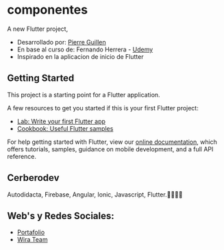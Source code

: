 # componentes

A new Flutter project,

- Desarrollado por: [Pierre Guillen](https://cerbero.dev) 
- En base al curso de: Fernando Herrera - [Udemy](https://www.udemy.com/flutter-ios-android-fernando-herrera/?couponCode=FLUTTER-10)
- Inspirado en la aplicacion de inicio de Flutter

## Getting Started

This project is a starting point for a Flutter application.

A few resources to get you started if this is your first Flutter project:

- [Lab: Write your first Flutter app](https://flutter.dev/docs/get-started/codelab)
- [Cookbook: Useful Flutter samples](https://flutter.dev/docs/cookbook)

For help getting started with Flutter, view our 
[online documentation](https://flutter.dev/docs), which offers tutorials, 
samples, guidance on mobile development, and a full API reference.

## Cerberodev

Autodidacta, Firebase, Angular, Ionic, Javascript, Flutter.💙👨🏾‍💻 

## Web's y Redes Sociales: 

- [Portafolio](https://cerbero.dev)  
- [Wira Team](https://wirateam.dev) 

